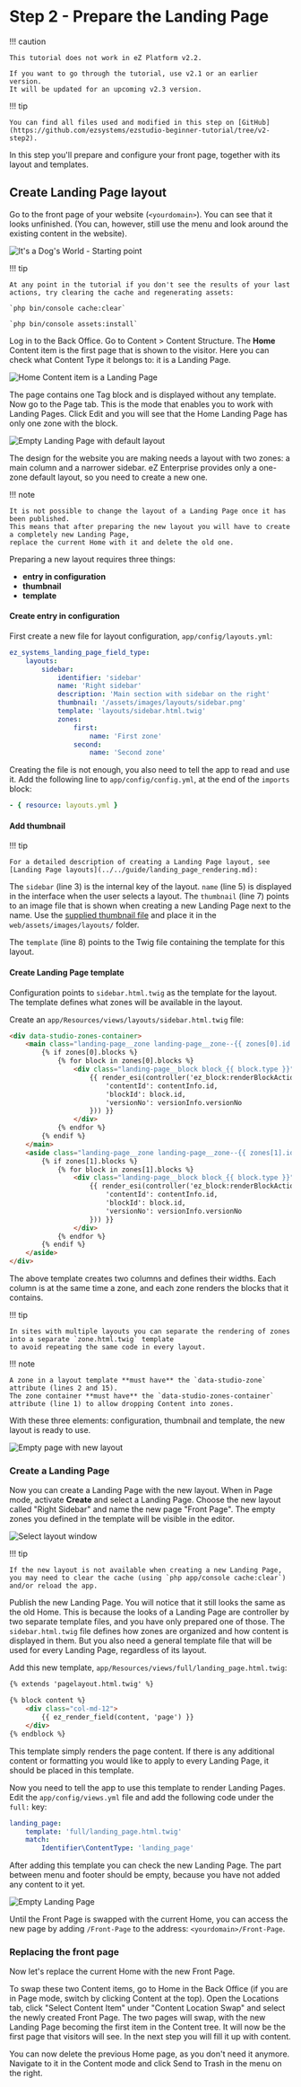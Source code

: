 # Step 2 - Prepare the Landing Page

!!! caution

    This tutorial does not work in eZ Platform v2.2.

    If you want to go through the tutorial, use v2.1 or an earlier version.
    It will be updated for an upcoming v2.3 version.

!!! tip

    You can find all files used and modified in this step on [GitHub](https://github.com/ezsystems/ezstudio-beginner-tutorial/tree/v2-step2).

In this step you'll prepare and configure your front page, together with its layout and templates.

## Create Landing Page layout

Go to the front page of your website (`<yourdomain>`). You can see that it looks unfinished. (You can, however, still use the menu and look around the existing content in the website).

![It's a Dog's World - Starting point](img/enterprise_tut_starting_point.png "It's a Dog's World - Starting point")

!!! tip

    At any point in the tutorial if you don't see the results of your last actions, try clearing the cache and regenerating assets:

    `php bin/console cache:clear`

    `php bin/console assets:install`

Log in to the Back Office. Go to Content &gt; Content Structure.
The **Home** Content item is the first page that is shown to the visitor.
Here you can check what Content Type it belongs to: it is a Landing Page.

![Home Content item is a Landing Page](img/enterprise_tut_home_is_an_lp.png)

The page contains one Tag block and is displayed without any template.
Now go to the Page tab. This is the mode that enables you to work with Landing Pages. Click Edit and you will see that the Home Landing Page has only one zone with the block.

![Empty Landing Page with default layout](img/enterprise_tut_empty_single_block.png)

The design for the website you are making needs a layout with two zones: a main column and a narrower sidebar.
eZ Enterprise provides only a one-zone default layout, so you need to create a new one.

!!! note

    It is not possible to change the layout of a Landing Page once it has been published.
    This means that after preparing the new layout you will have to create a completely new Landing Page,
    replace the current Home with it and delete the old one.

Preparing a new layout requires three things:

- **entry in configuration**
- **thumbnail** 
- **template** 

#### Create entry in configuration

First create a new file for layout configuration, `app/config/layouts.yml`:

``` yaml hl_lines="3 5 7 8"
ez_systems_landing_page_field_type:
    layouts:
        sidebar:
            identifier: 'sidebar'
            name: 'Right sidebar'
            description: 'Main section with sidebar on the right'
            thumbnail: '/assets/images/layouts/sidebar.png'
            template: 'layouts/sidebar.html.twig'
            zones:
                first:
                    name: 'First zone'
                second:
                    name: 'Second zone'
```

Creating the file is not enough, you also need to tell the app to read and use it.
Add the following line to `app/config/config.yml`, at the end of the `imports` block:

``` yaml
- { resource: layouts.yml }
```

#### Add thumbnail

!!! tip

    For a detailed description of creating a Landing Page layout, see [Landing Page layouts](../../guide/landing_page_rendering.md):

The `sidebar` (line 3) is the internal key of the layout. `name` (line 5) is displayed in the interface when the user selects a layout.
The `thumbnail` (line 7) points to an image file that is shown when creating a new Landing Page next to the name.
Use the [supplied thumbnail file](https://github.com/ezsystems/ezstudio-beginner-tutorial/blob/v2-step2/web/assets/images/layouts/sidebar.png) and place it in the `web/assets/images/layouts/` folder.

The `template` (line 8) points to the Twig file containing the template for this layout.

#### Create Landing Page template

Configuration points to `sidebar.html.twig` as the template for the layout.
The template defines what zones will be available in the layout.

Create an `app/Resources/views/layouts/sidebar.html.twig` file:

``` html hl_lines="1 2 15"
<div data-studio-zones-container>
    <main class="landing-page__zone landing-page__zone--{{ zones[0].id }} landing-page__zone--left col-xs-8" data-studio-zone="{{ zones[0].id }}">
        {% if zones[0].blocks %}
            {% for block in zones[0].blocks %}
                <div class="landing-page__block block_{{ block.type }}">
                    {{ render_esi(controller('ez_block:renderBlockAction', {
                        'contentId': contentInfo.id,
                        'blockId': block.id,
                        'versionNo': versionInfo.versionNo
                    })) }}
                </div>
            {% endfor %}
        {% endif %}
    </main>
    <aside class="landing-page__zone landing-page__zone--{{ zones[1].id }} landing-page__zone--left col-xs-4" data-studio-zone="{{ zones[1].id }}">
        {% if zones[1].blocks %}
            {% for block in zones[1].blocks %}
                <div class="landing-page__block block_{{ block.type }}">
                    {{ render_esi(controller('ez_block:renderBlockAction', {
                        'contentId': contentInfo.id,
                        'blockId': block.id,
                        'versionNo': versionInfo.versionNo
                    })) }}
                </div>
            {% endfor %}
        {% endif %}
    </aside>
</div>
```

The above template creates two columns and defines their widths. Each column is at the same time a zone, and each zone renders the blocks that it contains.

!!! tip

    In sites with multiple layouts you can separate the rendering of zones into a separate `zone.html.twig` template
    to avoid repeating the same code in every layout.

!!! note

    A zone in a layout template **must have** the `data-studio-zone` attribute (lines 2 and 15).
    The zone container **must have** the `data-studio-zones-container` attribute (line 1) to allow dropping Content into zones.

With these three elements: configuration, thumbnail and template, the new layout is ready to use.

![Empty page with new layout](img/enterprise_tut_new_layout.png)

### Create a Landing Page

Now you can create a Landing Page with the new layout. When in Page mode, activate **Create** and select a Landing Page.
Choose the new layout called "Right Sidebar" and name the new page "Front Page".
The empty zones you defined in the template will be visible in the editor.

![Select layout window](img/enterprise_tut_select_layout.png)

!!! tip

    If the new layout is not available when creating a new Landing Page, you may need to clear the cache (using `php app/console cache:clear`) and/or reload the app.

Publish the new Landing Page. You will notice that it still looks the same as the old Home.
This is because the looks of a Landing Page are controller by two separate template files, and you have only prepared one of those.
The `sidebar.html.twig` file defines how zones are organized and how content is displayed in them.
But you also need a general template file that will be used for every Landing Page, regardless of its layout.

Add this new template, `app/Resources/views/full/landing_page.html.twig`:

``` html
{% extends 'pagelayout.html.twig' %}

{% block content %}
    <div class="col-md-12">
        {{ ez_render_field(content, 'page') }}
    </div>
{% endblock %}
```

This template simply renders the page content. If there is any additional content or formatting you would like to apply to every Landing Page, it should be placed in this template.

Now you need to tell the app to use this template to render Landing Pages.
Edit the `app/config/views.yml` file and add the following code under the `full:` key:

``` yaml
landing_page:
    template: 'full/landing_page.html.twig'
    match:
        Identifier\ContentType: 'landing_page'
```

After adding this template you can check the new Landing Page.
The part between menu and footer should be empty, because you have not added any content to it yet.

![Empty Landing Page](img/enterprise_tut_empty_page.png)

Until the Front Page is swapped with the current Home, you can access the new page by adding `/Front-Page` to the address: `<yourdomain>/Front-Page`.

### Replacing the front page

Now let's replace the current Home with the new Front Page.

To swap these two Content items, go to Home in the Back Office (if you are in Page mode, switch by clicking Content at the top).
Open the Locations tab, click "Select Content Item" under "Content Location Swap" and select the newly created Front Page.
The two pages will swap, with the new Landing Page becoming the first item in the Content tree.
It will now be the first page that visitors will see. In the next step you will fill it up with content.

You can now delete the previous Home page, as you don't need it anymore.
Navigate to it in the Content mode and click Send to Trash in the menu on the right.

